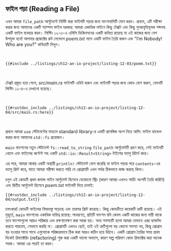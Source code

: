 ## ফাইল পড়া (Reading a File)

এখন আমরা `file_path` আর্গুমেন্টে নির্দিষ্ট করা ফাইলটি পড়ার জন্য ফাংশনালিটি যোগ করব। প্রথমে, এটি পরীক্ষা করার জন্য আমাদের একটি স্যাম্পল ফাইল দরকার: আমরা একাধিক লাইনে কিছু টেক্সট এবং কিছু পুনরাবৃত্তিমূলক শব্দসহ একটি ফাইল ব্যবহার করব। লিস্টিং ১২-৩-এ এমিলি ডিকিনসনের একটি কবিতা রয়েছে যা এই কাজের জন্য বেশ উপযুক্ত হবে! আপনার প্রজেক্টের রুট লেভেলে _poem.txt_ নামে একটি ফাইল তৈরি করুন এবং "I’m Nobody! Who are you?" কবিতাটি লিখুন।

<Listing number="12-3" file-name="poem.txt" caption="এমিলি ডিকিনসনের একটি কবিতা একটি ভালো টেস্ট কেস হতে পারে।">

```text
{{#include ../listings/ch12-an-io-project/listing-12-03/poem.txt}}
```

</Listing>

টেক্সট প্রস্তুত হয়ে গেলে, _src/main.rs_ ফাইলটি এডিট করুন এবং ফাইলটি পড়ার জন্য কোড যোগ করুন, যেমনটি লিস্টিং ১২-৪-এ দেখানো হয়েছে।

<Listing number="12-4" file-name="src/main.rs" caption="দ্বিতীয় আর্গুমেন্টে নির্দিষ্ট করা ফাইলের কন্টেন্ট পড়া">

```rust,should_panic,noplayground
{{#rustdoc_include ../listings/ch12-an-io-project/listing-12-04/src/main.rs:here}}
```

</Listing>

প্রথমে আমরা `use` স্টেটমেন্টের মাধ্যমে standard library-র একটি প্রাসঙ্গিক অংশ নিয়ে আসি: ফাইল হ্যান্ডেল করার জন্য আমাদের `std::fs` প্রয়োজন।

`main` ফাংশনের নতুন স্টেটমেন্ট `fs::read_to_string` `file_path` আর্গুমেন্টটি গ্রহণ করে, সেই ফাইলটি খোলে এবং ফাইলের কন্টেন্ট সহ একটি `std::io::Result<String>` টাইপের ভ্যালু রিটার্ন করে।

এর পরে, আমরা আবার একটি অস্থায়ী `println!` স্টেটমেন্ট যোগ করেছি যা ফাইল পড়ার পরে `contents`-এর ভ্যালু প্রিন্ট করে, যাতে আমরা পরীক্ষা করতে পারি যে প্রোগ্রামটি এখন পর্যন্ত ঠিকভাবে কাজ করছে কিনা।

চলুন এই কোডটি প্রথম কমান্ড লাইন আর্গুমেন্ট হিসেবে যেকোনো স্ট্রিং (কারণ আমরা এখনও সার্চিং অংশটি তৈরি করিনি) এবং দ্বিতীয় আর্গুমেন্ট হিসেবে _poem.txt_ ফাইলটি দিয়ে চালাই:

```console
{{#rustdoc_include ../listings/ch12-an-io-project/listing-12-04/output.txt}}
```

চমৎকার! কোডটি ফাইলের বিষয়বস্তু পড়েছে এবং তারপর প্রিন্ট করেছে। কিন্তু কোডটিতে কয়েকটি ত্রুটি রয়েছে। এই মুহূর্তে, `main` ফাংশনের একাধিক দায়িত্ব রয়েছে: সাধারণত, প্রতিটি ফাংশন যদি কেবল একটি কাজের জন্য দায়ী থাকে তবে ফাংশনগুলো আরও পরিষ্কার এবং রক্ষণাবেক্ষণ করা সহজ হয়। অন্য সমস্যাটি হলো আমরা যেভাবে এরর হ্যান্ডলিং করতে পারতাম, সেভাবে করছি না। প্রোগ্রামটি এখনও ছোট, তাই এই ত্রুটিগুলো বড় কোনো সমস্যা নয়, কিন্তু প্রোগ্রাম বড় হওয়ার সাথে সাথে এগুলোকে পরিষ্কারভাবে ঠিক করা আরও কঠিন হয়ে উঠবে। একটি প্রোগ্রাম তৈরির সময় প্রথম দিকেই রিফ্যাক্টরিং (refactoring) শুরু করা একটি ভালো অভ্যাস, কারণ অল্প পরিমাণ কোড রিফ্যাক্টর করা অনেক সহজ। আমরা এর পরেই তা করব।